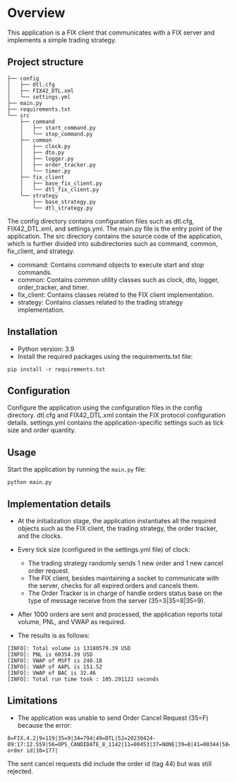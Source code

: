 # Overview
This application is a FIX client that communicates with a FIX server and implements a simple trading strategy.


## Project structure
```
├── config
│   ├── dtl.cfg
│   ├── FIX42_DTL.xml
│   └── settings.yml
├── main.py
├── requirements.txt
└── src
    ├── command
    │   ├── start_command.py
    │   └── stop_command.py
    ├── common
    │   ├── clock.py
    │   ├── dto.py
    │   ├── logger.py
    │   ├── order_tracker.py
    │   └── timer.py
    ├── fix_client
    │   ├── base_fix_client.py
    │   └── dtl_fix_client.py
    └── strategy
        ├── base_strategy.py
        └── dtl_strategy.py
```

The config directory contains configuration files such as dtl.cfg, FIX42_DTL.xml, and settings.yml. 
The main.py file is the entry point of the application. The src directory contains the source code of the application, which is further divided into subdirectories such as command, common, fix_client, and strategy.

- command: Contains command objects to execute start and stop commands.
- common: Contains common utility classes such as clock, dto, logger, order_tracker, and timer.
- fix_client: Contains classes related to the FIX client implementation.
- strategy: Contains classes related to the trading strategy implementation.

## Installation
- Python version: 3.9
- Install the required packages using the requirements.txt file:
```
pip install -r requirements.txt

```
## Configuration
Configure the application using the configuration files in the config directory. dtl.cfg and FIX42_DTL.xml contain the FIX protocol configuration details. settings.yml contains the application-specific settings such as tick size and order quantity.
## Usage
Start the application by running the `main.py` file:
```
python main.py
```
## Implementation details
- At the initialization stage, the application instantiates all the required objects such as the FIX client, the trading strategy, the order tracker, and the clocks.

- Every tick size (configured in the settings.yml file) of clock: 
    + The trading strategy randomly sends 1 new order and 1 new cancel order request. 
    + The FIX client, besides maintaining a socket to communicate with the server, checks for all expired orders and cancels them. 
    + The Order Tracker is in charge of handle orders status base on the type of message receive from the server (35=3|35=8|35=9).

- After 1000 orders are sent and processed, the application reports total volume, PNL, and VWAP as required.

- The results is as follows:
```
[INFO]: Total volume is 13180579.39 USD
[INFO]: PNL is 60354.39 USD
[INFO]: VWAP of MSFT is 240.18
[INFO]: VWAP of AAPL is 151.52
[INFO]: VWAP of BAC is 32.46
[INFO]: Total run time took : 105.291122 seconds
```

## Limitations
- The application was unable to send Order Cancel Request (35=F) because the error:
```
8=FIX.4.2|9=119|35=9|34=794|49=DTL|52=20230424-09:17:12.559|56=OPS_CANDIDATE_8_1142|11=00453|37=NONE|39=8|41=00344|58=Unknown order id|10=177|
```
The sent cancel requests did include the order id (tag 44) but was still rejected.


